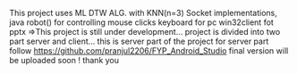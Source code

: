 This project uses ML DTW ALG. with KNN(n=3) 
Socket implementations, 
java robot() for controlling mouse clicks keyboard for pc 
win32client fot pptx 
=>This project is still under development... 
project is divided into two part server and client... 
this is server part of the project for server part follow https://github.com/pranjul2206/FYP_Android_Studio
final version will be uploaded soon ! 
thank you
